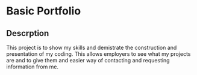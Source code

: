 # Basic Portfolio

## Descrption
This project is to show my skills and demistrate the construction and presentation of my coding.
This allows employers to see what my projects are and to give them and easier way of contacting and requesting information from me. 

